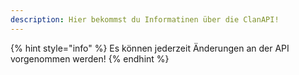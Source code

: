```yaml
---
description: Hier bekommst du Informatinen über die ClanAPI!
---
```


{% hint style="info" %}
Es können jederzeit Änderungen an der API vorgenommen werden!
{% endhint %}